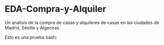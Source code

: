 # EDA-Compra-y-Alquiler
Un analisis de la compra de casas y alquileres de casas en las ciudades de Madrid, Sevilla y Algeciras

Esto es una prueba 
bash: 
